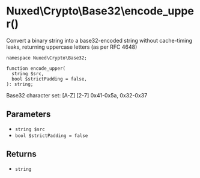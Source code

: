 # Nuxed\\Crypto\\Base32\\encode_upper()




Convert a binary string into a base32-encoded string without cache-timing
leaks, returning uppercase letters (as per RFC 4648)




``` Hack
namespace Nuxed\Crypto\Base32;

function encode_upper(
  string $src,
  bool $strictPadding = false,
): string;
```




Base32 character set:
[A-Z]      [2-7]
0x41-0x5a, 0x32-0x37




## Parameters




+ ` string $src `
+ ` bool $strictPadding = false `




## Returns




* ` string `